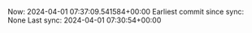 Now: 2024-04-01 07:37:09.541584+00:00 Earliest commit since sync: None Last sync: 2024-04-01 07:30:54+00:00
